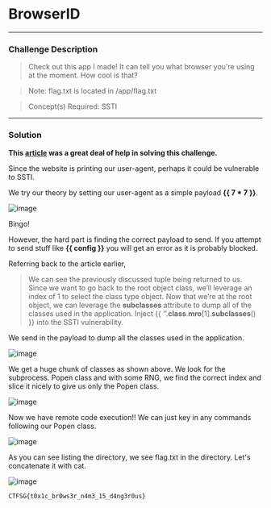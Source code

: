 # BrowserID

---

### Challenge Description

> Check out this app I made! It can tell you what browser you're using at the moment. How cool is that?

> Note: flag.txt is located in /app/flag.txt

> Concept(s) Required: SSTI

---

### Solution

**This [article](https://medium.com/@nyomanpradipta120/ssti-in-flask-jinja2-20b068fdaeee) was a great deal of help in solving this challenge.**

Since the website is printing our user-agent, perhaps it could be vulnerable to SSTI.

We try our theory by setting our user-agent as a simple payload **{{ 7 * 7 }}**.

![image](https://user-images.githubusercontent.com/76640319/115980789-f73a5b00-a5c1-11eb-81a8-ddb11d8a7b20.png)

Bingo! 

However, the hard part is finding the correct payload to send. If you attempt to send stuff like **{{ config }}** you will get an error as it is probably blocked.

Referring back to the article earlier, 

> We can see the previously discussed tuple being returned to us. Since we want to go back to the root object class, we’ll leverage an index of 1 to select the class type object. Now that we’re at the root object, we can leverage the __subclasses__ attribute to dump all of the classes used in the application. Inject {{ ‘’.__class__.__mro__[1].__subclasses__() }} into the SSTI vulnerability.

We send in the payload to dump all the classes used in the application.

![image](https://user-images.githubusercontent.com/76640319/115980830-48e2e580-a5c2-11eb-9b5e-eca2703e193e.png)

We get a huge chunk of classes as shown above. We look for the subprocess. Popen class and with some RNG, we find the correct index and slice it nicely to give us only the Popen class.

![image](https://user-images.githubusercontent.com/76640319/115980907-cdcdff00-a5c2-11eb-9262-50a095882597.png)

Now we have remote code execution!! We can just key in any commands following our Popen class.

![image](https://user-images.githubusercontent.com/76640319/115980938-f655f900-a5c2-11eb-83fe-d43dc9c179dc.png)

As you can see listing the directory, we see flag.txt in the directory. Let's concatenate it with cat.

![image](https://user-images.githubusercontent.com/76640319/115980952-08d03280-a5c3-11eb-9dfb-be7632096924.png)

```
CTFSG{t0x1c_br0ws3r_n4m3_15_d4ng3r0us}
```
